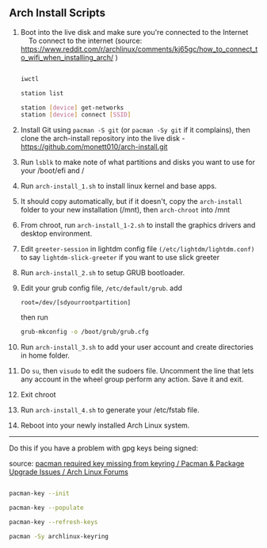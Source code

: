 ## Arch Install Scripts



1. Boot into the live disk and make sure you're connected to the Internet
       To connect to the internet (source: https://www.reddit.com/r/archlinux/comments/kj65gc/how_to_connect_to_wifi_when_installing_arch/ )
   
   ```bash
   
   iwctl
   
   station list
   
   station [device] get-networks
   station [device] connect [SSID]
   
   ```

2. Install Git using ``pacman -S git`` (or ``pacman -Sy git`` if it complains), then clone the arch-install repository into the live disk - https://github.com/monett010/arch-install.git

3. Run ``lsblk`` to make note of what partitions and disks you want to use for your /boot/efi and / 

4. Run ``arch-install_1.sh`` to install linux kernel and base apps.

5. It should copy automatically, but if it doesn't, copy the ``arch-install`` folder to your new installation (/mnt), then ``arch-chroot`` into /mnt 

6. From chroot, run ``arch-install_1-2.sh`` to install the graphics drivers and desktop environment.

7. Edit ``greeter-session`` in lightdm config file ``(/etc/lightdm/lightdm.conf)`` to say ``lightdm-slick-greeter`` if you want to use slick greeter

8. Run ``arch-install_2.sh`` to setup GRUB bootloader.

9. Edit your grub config file, ``/etc/default/grub``. add 
   
   ```plaintext
   root=/dev/[sdyourrootpartition]
   ```
   
   then run 
   
   ```bash
   grub-mkconfig -o /boot/grub/grub.cfg
   ```
   
   

10. Run ``arch-install_3.sh`` to add your user account and create directories in home folder. 

11. Do ``su``, then ``visudo`` to edit the sudoers file. Uncomment the line that lets any account in the wheel group perform any action. Save it and exit.

12. Exit chroot

13. Run ``arch-install_4.sh`` to generate your /etc/fstab file.

14. Reboot into your newly installed Arch Linux system.
    
    

---

Do this if you have a problem with gpg keys being signed:

source: [pacman required key missing from keyring / Pacman &amp; Package Upgrade Issues / Arch Linux Forums](https://bbs.archlinux.org/viewtopic.php?id=187746)

```bash

pacman-key --init

pacman-key --populate

pacman-key --refresh-keys

pacman -Sy archlinux-keyring

```
